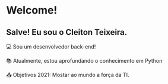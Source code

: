 # Welcome!

 

## Salve! Eu sou o Cleiton Teixeira.

 

:computer: Sou um desenvolvedor back-end!

:books: Atualmente, estou aprofundando o conhecimento em Python

:outbox_tray: Objetivos 2021: Mostar ao mundo a força da TI.
